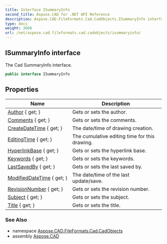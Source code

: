 ```yaml
---
title: Interface ISummaryInfo
second_title: Aspose.CAD for .NET API Reference
description: Aspose.CAD.FileFormats.Cad.CadObjects.ISummaryInfo interface. The Cad SummaryInfo interface
type: docs
weight: 3660
url: /net/aspose.cad.fileformats.cad.cadobjects/isummaryinfo/
---
```

## ISummaryInfo interface

The Cad SummaryInfo interface.

```csharp
public interface ISummaryInfo
```

## Properties

| Name | Description |
| --- | --- |
| [Author](../../aspose.cad.fileformats.cad.cadobjects/isummaryinfo/author/) { get; } | Gets or sets the author. |
| [Comments](../../aspose.cad.fileformats.cad.cadobjects/isummaryinfo/comments/) { get; } | Gets or sets the comments. |
| [CreateDateTime](../../aspose.cad.fileformats.cad.cadobjects/isummaryinfo/createdatetime/) { get; } | The date/time of drawing creation. |
| [EditingTime](../../aspose.cad.fileformats.cad.cadobjects/isummaryinfo/editingtime/) { get; } | The cumulative editing time for this drawing. |
| [HyperlinkBase](../../aspose.cad.fileformats.cad.cadobjects/isummaryinfo/hyperlinkbase/) { get; } | Gets or sets the hyperlink base. |
| [Keywords](../../aspose.cad.fileformats.cad.cadobjects/isummaryinfo/keywords/) { get; } | Gets or sets the keywords. |
| [LastSavedBy](../../aspose.cad.fileformats.cad.cadobjects/isummaryinfo/lastsavedby/) { get; } | Gets or sets the last saved by. |
| [ModifiedDateTime](../../aspose.cad.fileformats.cad.cadobjects/isummaryinfo/modifieddatetime/) { get; } | The date/time of the last update/save. |
| [RevisionNumber](../../aspose.cad.fileformats.cad.cadobjects/isummaryinfo/revisionnumber/) { get; } | Gets or sets the revision number. |
| [Subject](../../aspose.cad.fileformats.cad.cadobjects/isummaryinfo/subject/) { get; } | Gets or sets the subject. |
| [Title](../../aspose.cad.fileformats.cad.cadobjects/isummaryinfo/title/) { get; } | Gets or sets the title. |

### See Also

* namespace [Aspose.CAD.FileFormats.Cad.CadObjects](../../aspose.cad.fileformats.cad.cadobjects/)
* assembly [Aspose.CAD](../../)



